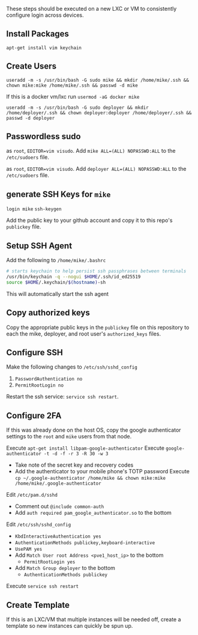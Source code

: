 These steps should be executed on a new LXC or VM to consistently configure login across devices.

## Install Packages

`apt-get install vim keychain`

## Create Users

`useradd -m -s /usr/bin/bash -G sudo mike && mkdir /home/mike/.ssh && chown mike:mike /home/mike/.ssh && passwd -d mike`

If this is a docker vm/lxc run `usermod -aG docker mike`

`useradd -m -s /usr/bin/bash -G sudo deployer && mkdir /home/deployer/.ssh && chown deployer:deployer /home/deployer/.ssh && passwd -d deployer`

## Passwordless sudo

as `root`, `EDITOR=vim visudo`. Add `mike ALL=(ALL) NOPASSWD:ALL` to the `/etc/sudoers` file.

as `root`, `EDITOR=vim visudo`. Add `deployer ALL=(ALL) NOPASSWD:ALL` to the `/etc/sudoers` file.

## generate SSH Keys for `mike`

`login mike`
`ssh-keygen`

Add the public key to your github account and copy it to this repo's `publickey` file.

## Setup SSH Agent

Add the following to `/home/mike/.bashrc`

```bash
# starts keychain to help persist ssh passphrases between terminals 
/usr/bin/keychain -q --nogui $HOME/.ssh/id_ed25519
source $HOME/.keychain/$(hostname)-sh
```

This will automatically start the ssh agent

## Copy authorized keys

Copy the appropriate public keys in the `publickey` file on this repository to each the mike, deployer, and root user's `authorized_keys` files.

## Configure SSH

Make the following changes to `/etc/ssh/sshd_config`

1. `PasswordAuthentication no`
2. `PermitRootLogin no`

Restart the ssh service: `service ssh restart`.

## Configure 2FA

If this was already done on the host OS, copy the google authenticator settings to the `root` and `mike` users from that node.

Execute `apt-get install libpam-google-authenticator`
Execute `google-authenticator -t -d -f -r 3 -R 30 -w 3`
  * Take note of the secret key and recovery codes
  * Add the authenticator to your mobile phone's TOTP password
Execute `cp ~/.google-authenticator /home/mike && chown mike:mike /home/mike/.google-authenticator`

Edit `/etc/pam.d/sshd`
  * Comment out `@include common-auth`
  * Add `auth required pam_google_authenticator.so` to the bottom

Edit `/etc/ssh/sshd_config`
  * `KbdInteractiveAuthentication yes`
  * `AuthenticationMethods publickey,keyboard-interactive`
  * `UsePAM yes`
  * Add `Match User root Address <pve1_host_ip>` to the bottom
    * `PermitRootLogin yes`
  * Add `Match Group deployer` to the bottom
    * `AuthenticationMethods publickey`

Execute `service ssh restart`

## Create Template

If this is an LXC/VM that multiple instances will be needed off, create a template so new instances can quickly be spun up.